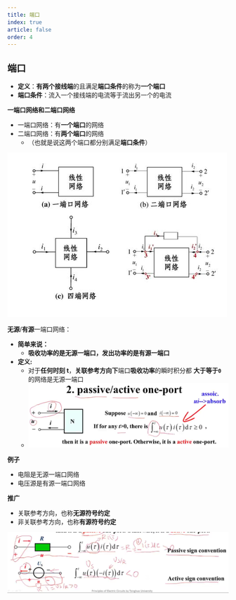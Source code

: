```yaml
---
title: 端口
index: true
article: false
order: 4
---
```



## 端口

- **定义**：**有两个接线端**的且满足**端口条件**的称为**一个端口**
- **端口条件**：流入一个接线端的电流等于流出另一个的电流

**一端口网络和二端口网络**

- 一端口网络：有**一个端口**的网络
- 二端口网络：有**两个端口**的网络
  - （也就是说这两个端口都分别满足**端口条件**）

![](./images/2023-01-20-15-09-05.png)

**无源**/**有源**一端口网络：

- **简单来说：**
  - **吸收功率的是无源一端口，发出功率的是有源一端口**
- **定义:**
  - 对于**任何时刻 t**，**关联参考方向下**端口**吸收功率**的瞬时积分都 **大于等于`0`** 的网络是无源一端口
  - ![](./images/2023-01-20-15-28-51.png)

**例子**

- 电阻是无源一端口网络
- 电压源是有源一端口网络

**推广**

- 关联参考方向，也称**无源符号约定**
- 非关联参考方向，也称**有源符号约定**

![](./images/2023-01-20-15-34-56.png)
